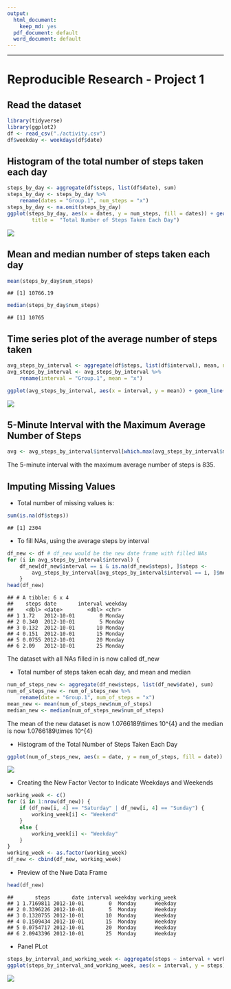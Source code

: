 ```yaml
---
output:
  html_document: 
    keep_md: yes
  pdf_document: default
  word_document: default
---
```

---
# Reproducible Research - Project 1

## Read the dataset

```r
library(tidyverse)
library(ggplot2)
df <- read_csv("./activity.csv")
df$weekday <- weekdays(df$date)
```

## Histogram of the total number of steps taken each day

```r
steps_by_day <- aggregate(df$steps, list(df$date), sum)
steps_by_day <- steps_by_day %>%
    rename(dates = "Group.1", num_steps = "x")
steps_by_day <- na.omit(steps_by_day)
ggplot(steps_by_day, aes(x = dates, y = num_steps, fill = dates)) + geom_col() + labs(x = "Date", y = "Number of Steps", 
        title =  "Total Number of Steps Taken Each Day")
```

![](PA1_template_files/figure-html/unnamed-chunk-2-1.png)<!-- -->

## Mean and median number of steps taken each day

```r
mean(steps_by_day$num_steps)
```

```
## [1] 10766.19
```

```r
median(steps_by_day$num_steps)
```

```
## [1] 10765
```

## Time series plot of the average number of steps taken

```r
avg_steps_by_interval <- aggregate(df$steps, list(df$interval), mean, na.rm = TRUE)
avg_steps_by_interval <- avg_steps_by_interval %>%
    rename(interval = "Group.1", mean = "x")

ggplot(avg_steps_by_interval, aes(x = interval, y = mean)) + geom_line() + labs(title = "Average Number of Steps Taken")
```

![](PA1_template_files/figure-html/unnamed-chunk-4-1.png)<!-- -->

## 5-Minute Interval with the Maximum Average Number of Steps

```r
avg <- avg_steps_by_interval$interval[which.max(avg_steps_by_interval$mean)]
```
The 5-minute interval with the maximum average number of steps is 835.
## Imputing Missing Values

* Total number of missing values is:

```r
sum(is.na(df$steps))
```

```
## [1] 2304
```

* To fill NAs, using the average steps by interval

```r
df_new <- df # df_new would be the new date frame with filled NAs
for (i in avg_steps_by_interval$interval) {
    df_new[df_new$interval == i & is.na(df_new$steps), ]$steps <- 
        avg_steps_by_interval[avg_steps_by_interval$interval == i, ]$mean
    }
head(df_new)
```

```
## # A tibble: 6 x 4
##    steps date       interval weekday
##    <dbl> <date>        <dbl> <chr>  
## 1 1.72   2012-10-01        0 Monday 
## 2 0.340  2012-10-01        5 Monday 
## 3 0.132  2012-10-01       10 Monday 
## 4 0.151  2012-10-01       15 Monday 
## 5 0.0755 2012-10-01       20 Monday 
## 6 2.09   2012-10-01       25 Monday
```

The dataset with all NAs filled in is now called df_new

* Total number of steps taken ecah day, and mean and median

```r
num_of_steps_new <- aggregate(df_new$steps, list(df_new$date), sum)
num_of_steps_new <- num_of_steps_new %>%
    rename(date = "Group.1", num_of_steps = "x")
mean_new <- mean(num_of_steps_new$num_of_steps)
median_new <- median(num_of_steps_new$num_of_steps)
```

The mean of the new dataset is now 1.0766189\times 10^{4} and the median is now 1.0766189\times 10^{4}

* Histogram of the Total Number of Steps Taken Each Day 

```r
ggplot(num_of_steps_new, aes(x = date, y = num_of_steps, fill = date)) + geom_col()
```

![](PA1_template_files/figure-html/unnamed-chunk-9-1.png)<!-- -->

* Creating the New Factor Vector to Indicate Weekdays and Weekends

```r
working_week <- c()
for (i in 1:nrow(df_new)) {
    if (df_new[i, 4] == "Saturday" | df_new[i, 4] == "Sunday") {
        working_week[i] <- "Weekend"
    }
    else {
        working_week[i] <- "Weekday"
    }
}
working_week <- as.factor(working_week)
df_new <- cbind(df_new, working_week)
```

* Preview of the Nwe Data Frame

```r
head(df_new)
```

```
##       steps       date interval weekday working_week
## 1 1.7169811 2012-10-01        0  Monday      Weekday
## 2 0.3396226 2012-10-01        5  Monday      Weekday
## 3 0.1320755 2012-10-01       10  Monday      Weekday
## 4 0.1509434 2012-10-01       15  Monday      Weekday
## 5 0.0754717 2012-10-01       20  Monday      Weekday
## 6 2.0943396 2012-10-01       25  Monday      Weekday
```

* Panel PLot

```r
steps_by_interval_and_working_week <- aggregate(steps ~ interval + working_week, data = df_new, sum)
ggplot(steps_by_interval_and_working_week, aes(x = interval, y = steps)) + geom_line() + facet_grid(working_week ~.)
```

![](PA1_template_files/figure-html/unnamed-chunk-12-1.png)<!-- -->
